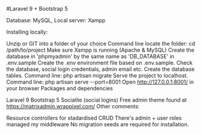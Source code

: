 #Laravel 9 + Bootstrap 5

Database: MySQL, Local server: Xampp

Installing locally:

Unzip or GIT into a folder of your choice
Command line locate the folder: cd /path/to/project
Make sure Xampp is running (Apache & MySQL)
Create the database in 'phpmyadmin' by the same name as 'DB_DATABASE' in .env.sample
Create the .env environment file based on .env.sample. Check the database, social login credentials, admin email etc.
Create the database tables. Command line: php artisan migrate
Serve the project to localhost. Command line: php artisan serve --port=8001
Open http://127.0.0.1:8001/ in your browser
Packages and dependencies

Laravel 9
Bootstrap 5
Socialite (social logins)
Free admin theme found at https://matrixadmin.wrappixel.com/
Other comments:

Resource controllers for stadardised CRUD
There's admin + user roles managed my middleware
No migration seeds are required for installation.
